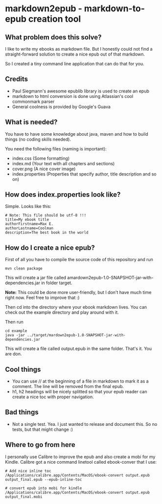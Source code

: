 # markdown2epub - markdown-to-epub creation tool

## What problem does this solve?

I like to write my ebooks as markdown file. 
But I honestly could not find a straight-forward solution to create a nice epub out of that markdown.

So I created a tiny command line application that can do that for you.

## Credits

- Paul Siegmann's awesome epublib library is used to create an epub
- markdown to html conversion is done using Atlassian's cool commonmark parser
- General coolness is provided by Google's Guava

## What is needed?

You have to have some knowledge about java, maven and how to build things (no coding skills needed).

You need the following files (naming is important):
- index.css (Some formatting)
- index.md (Your text with all chapters and sections)
- cover.png (A nice cover image)
- index.properties (Properties that specify author, title description and so on)

## How does index.properties look like?

Simple. Looks like this:

    # Note: This file should be utf-8 !!!
    title=My ebook title
    authorFirstname=Max E.
    authorLastname=Coolman
    description=The best book in the world

## How do I create a nice epub?

First of all you have to compile the source code of this repository and run

    mvn clean package

This will create a jar file called amardown2epub-1.0-SNAPSHOT-jar-with-dependencies.jar  in folder target.

**Note:** This could be done more user-friendly, but I don't have much time right now. Feel free to improve that :)

Then cd into the directory where your ebook markdown lives. 
You can check out the example directory and play around with it.

Then run

    cd example
    java -jar ../target/mardown2epub-1.0-SNAPSHOT-jar-with-dependencies.jar 

This will create a file called output.epub in the same folder. That's it.
You are don.

## Cool things

- You can use // at the beginning of a file in markdown to mark it as a comment. The line will be removed from the final epub.
- h1, h2 headings will be nicely splitted so that your epub reader can create a nice toc with proper navigation.

## Bad things

- Not a single test. Yea. I just wanted to release and document this. So no tests, but that might change :)

## Where to go from here

I personally use Calibre to improve the epub and also create a mobi for my Kindle. Calibre got a nice
command linetool called ebook-conver that I use:

    # Add nice inline toc
    /Applications/calibre.app/Contents/MacOS/ebook-convert output.epub output_final.epub --epub-inline-toc

    # convert epub into mobi for kindle
    /Applications/calibre.app/Contents/MacOS/ebook-convert output.epub output_final.mobi
